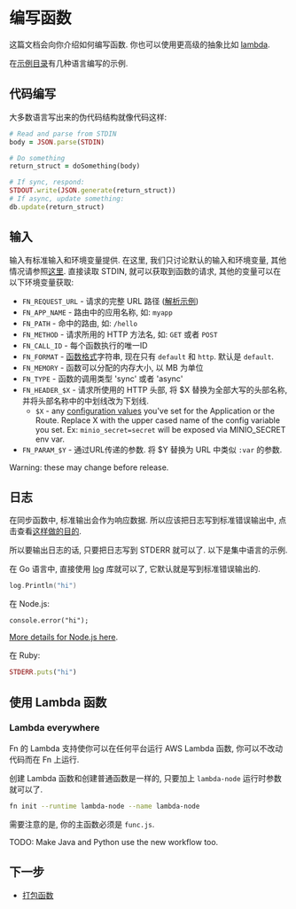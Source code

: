 # 编写函数

这篇文档会向你介绍如何编写函数. 你也可以使用更高级的抽象比如 [lambda](lambda/README.md).

在[示例目录](/examples)有几种语言编写的示例.

## 代码编写

大多数语言写出来的伪代码结构就像代码这样:

```ruby
# Read and parse from STDIN
body = JSON.parse(STDIN)

# Do something
return_struct = doSomething(body)

# If sync, respond:
STDOUT.write(JSON.generate(return_struct))
# If async, update something:
db.update(return_struct)
```

## 输入

输入有标准输入和环境变量提供. 在这里, 我们只讨论默认的输入和环境变量, 其他情况请参照[这里](function-format.md).
直接读取 STDIN, 就可以获取到函数的请求, 其他的变量可以在以下环境变量获取:

* `FN_REQUEST_URL` - 请求的完整 URL 路径 ([解析示例](https://github.com/fnproject/fn/tree/master/examples/tutorial/params))
* `FN_APP_NAME` - 路由中的应用名称, 如: `myapp`
* `FN_PATH` - 命中的路由, 如: `/hello`
* `FN_METHOD` - 请求所用的 HTTP 方法名, 如: `GET` 或者 `POST`
* `FN_CALL_ID` - 每个函数执行的唯一ID
* `FN_FORMAT` - [函数格式](function-format.md)字符串, 现在只有 `default` 和 `http`. 默认是 `default`.
* `FN_MEMORY` - 函数可以分配的内存大小, 以 MB 为单位
* `FN_TYPE` - 函数的调用类型 'sync' 或者 'async'
* `FN_HEADER_$X` - 请求所使用的 HTTP 头部, 将 $X 替换为全部大写的头部名称, 并将头部名称中的中划线改为下划线.
  * `$X` - any [configuration values](https://github.com/fnproject/cli/blob/master/README.md#application-level-configuration) you've set
  for the Application or the Route. Replace X with the upper cased name of the config variable you set. Ex: `minio_secret=secret` will be exposed via MINIO_SECRET env var.
* `FN_PARAM_$Y` - 通过URL传递的参数. 将 $Y 替换为 URL 中类似 `:var` 的参数.

Warning: these may change before release.

## 日志

在同步函数中, 标准输出会作为响应数据. 所以应该把日志写到标准错误输出中, 点击查看[这样做的目的](http://www.jstorimer.com/blogs/workingwithcode/7766119-when-to-use-stderr-instead-of-stdout).

所以要输出日志的话, 只要把日志写到 STDERR 就可以了. 以下是集中语言的示例.

在 Go 语言中, 直接使用 [log](https://golang.org/pkg/log/) 库就可以了, 它默认就是写到标准错误输出的.

```go
log.Println("hi")
```

在 Node.js:

```node
console.error("hi");
```

[More details for Node.js here](http://stackoverflow.com/a/27576486/105562).

在 Ruby:

```ruby
STDERR.puts("hi")
```

## 使用 Lambda 函数

### Lambda everywhere

Fn 的 Lambda 支持使你可以在任何平台运行 AWS Lambda 函数, 你可以不改动代码而在 Fn 上运行.

创建 Lambda 函数和创建普通函数是一样的, 只要加上 `lambda-node` 运行时参数就可以了.

```sh
fn init --runtime lambda-node --name lambda-node
```

需要注意的是, 你的主函数必须是 `func.js`.

TODO: Make Java and Python use the new workflow too.

## 下一步

* [打包函数](packaging.md)
